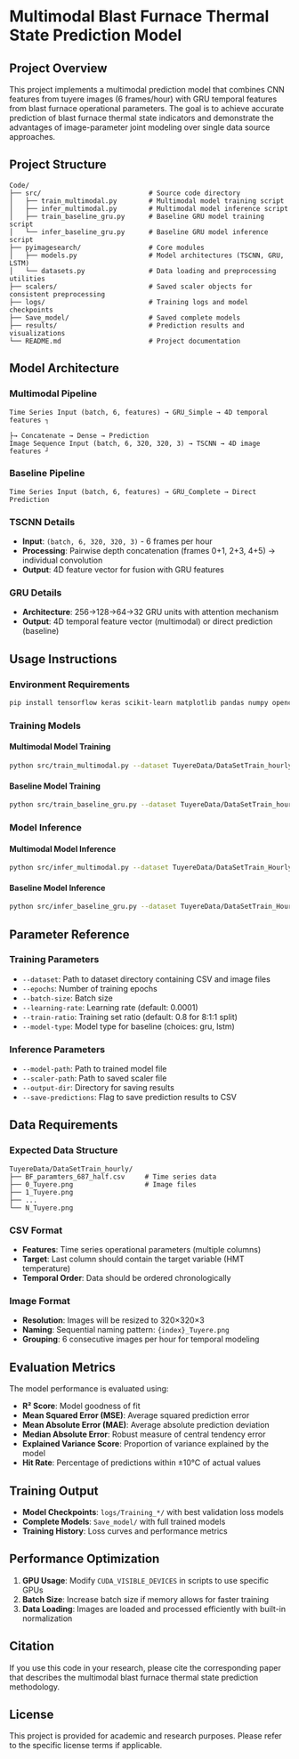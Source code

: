 # Multimodal Blast Furnace Thermal State Prediction Model

## Project Overview

This project implements a multimodal prediction model that combines CNN features from tuyere images (6 frames/hour) with GRU temporal features from blast furnace operational parameters. The goal is to achieve accurate prediction of blast furnace thermal state indicators and demonstrate the advantages of image-parameter joint modeling over single data source approaches.

## Project Structure

```
Code/
├── src/                           # Source code directory
│   ├── train_multimodal.py        # Multimodal model training script
│   ├── infer_multimodal.py        # Multimodal model inference script
│   ├── train_baseline_gru.py      # Baseline GRU model training script
│   └── infer_baseline_gru.py      # Baseline GRU model inference script
├── pyimagesearch/                 # Core modules
│   ├── models.py                  # Model architectures (TSCNN, GRU, LSTM)
│   └── datasets.py                # Data loading and preprocessing utilities
├── scalers/                       # Saved scaler objects for consistent preprocessing
├── logs/                          # Training logs and model checkpoints
├── Save_model/                    # Saved complete models
├── results/                       # Prediction results and visualizations
└── README.md                      # Project documentation
```


## Model Architecture

### Multimodal Pipeline
```
Time Series Input (batch, 6, features) → GRU_Simple → 4D temporal features ┐
                                                                          ├→ Concatenate → Dense → Prediction
Image Sequence Input (batch, 6, 320, 320, 3) → TSCNN → 4D image features ┘
```

### Baseline Pipeline
```
Time Series Input (batch, 6, features) → GRU_Complete → Direct Prediction
```

### TSCNN Details
- **Input**: `(batch, 6, 320, 320, 3)` - 6 frames per hour
- **Processing**: Pairwise depth concatenation (frames 0+1, 2+3, 4+5) → individual convolution
- **Output**: 4D feature vector for fusion with GRU features

### GRU Details
- **Architecture**: 256→128→64→32 GRU units with attention mechanism
- **Output**: 4D temporal feature vector (multimodal) or direct prediction (baseline)

## Usage Instructions

### Environment Requirements
```bash
pip install tensorflow keras scikit-learn matplotlib pandas numpy opencv-python
```

### Training Models

#### Multimodal Model Training
```bash
python src/train_multimodal.py --dataset TuyereData/DataSetTrain_hourly --epochs 200 --batch-size 64 --learning-rate 0.0001
```

#### Baseline Model Training
```bash
python src/train_baseline_gru.py --dataset TuyereData/DataSetTrain_hour --epochs 200 --model-type gru --learning-rate 0.0001
```

### Model Inference

#### Multimodal Model Inference
```bash
python src/infer_multimodal.py --dataset TuyereData/DataSetTrain_Hourly --model-path Save_model/multimodal_cnn_gru_model.h5 --save-predictions
```

#### Baseline Model Inference
```bash
python src/infer_baseline_gru.py --dataset TuyereData/DataSetTrain_Hourly --model-path Save_model/baseline_gru_model.h5 --save-predictions
```

## Parameter Reference

### Training Parameters
- `--dataset`: Path to dataset directory containing CSV and image files
- `--epochs`: Number of training epochs
- `--batch-size`: Batch size
- `--learning-rate`: Learning rate (default: 0.0001)
- `--train-ratio`: Training set ratio (default: 0.8 for 8:1:1 split)
- `--model-type`: Model type for baseline (choices: gru, lstm)

### Inference Parameters
- `--model-path`: Path to trained model file
- `--scaler-path`: Path to saved scaler file
- `--output-dir`: Directory for saving results
- `--save-predictions`: Flag to save prediction results to CSV

## Data Requirements

### Expected Data Structure
```
TuyereData/DataSetTrain_hourly/
├── BF_paramters_687_half.csv     # Time series data
├── 0_Tuyere.png                  # Image files
├── 1_Tuyere.png
├── ...
└── N_Tuyere.png
```

### CSV Format
- **Features**: Time series operational parameters (multiple columns)
- **Target**: Last column should contain the target variable (HMT temperature)
- **Temporal Order**: Data should be ordered chronologically

### Image Format
- **Resolution**: Images will be resized to 320×320×3
- **Naming**: Sequential naming pattern: `{index}_Tuyere.png`
- **Grouping**: 6 consecutive images per hour for temporal modeling

## Evaluation Metrics

The model performance is evaluated using:

- **R² Score**: Model goodness of fit
- **Mean Squared Error (MSE)**: Average squared prediction error
- **Mean Absolute Error (MAE)**: Average absolute prediction deviation
- **Median Absolute Error**: Robust measure of central tendency error
- **Explained Variance Score**: Proportion of variance explained by the model
- **Hit Rate**: Percentage of predictions within ±10°C of actual values


## Training Output
- **Model Checkpoints**: `logs/Training_*/` with best validation loss models
- **Complete Models**: `Save_model/` with full trained models
- **Training History**: Loss curves and performance metrics



## Performance Optimization

1. **GPU Usage**: Modify `CUDA_VISIBLE_DEVICES` in scripts to use specific GPUs
2. **Batch Size**: Increase batch size if memory allows for faster training
3. **Data Loading**: Images are loaded and processed efficiently with built-in normalization

## Citation

If you use this code in your research, please cite the corresponding paper that describes the multimodal blast furnace thermal state prediction methodology.

## License

This project is provided for academic and research purposes. Please refer to the specific license terms if applicable.
